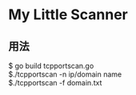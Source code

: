 # My Little Scanner 
## 用法
$ go build tcpportscan.go  
$./tcpportscan -n ip/domain name  
$./tcpportscan -f domain.txt  
